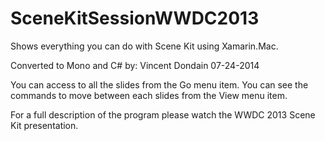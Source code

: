 SceneKitSessionWWDC2013
=======================

Shows everything you can do with Scene Kit using Xamarin.Mac.

Converted to Mono and C# by: Vincent Dondain 07-24-2014

You can access to all the slides from the Go menu item.
You can see the commands to move between each slides from the View menu item.

For a full description of the program please watch the WWDC 2013 Scene Kit presentation.